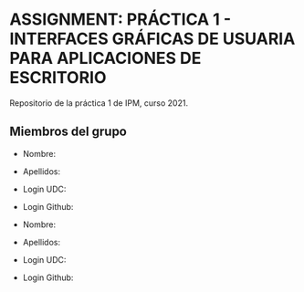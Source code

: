 # ASSIGNMENT: PRÁCTICA 1 - INTERFACES GRÁFICAS DE USUARIA PARA APLICACIONES DE ESCRITORIO

Repositorio de la práctica 1 de IPM, curso 2021.

## Miembros del grupo

  * Nombre:
  * Apellidos:
  * Login UDC:
  * Login Github:
  
  * Nombre:
  * Apellidos:
  * Login UDC:
  * Login Github:

